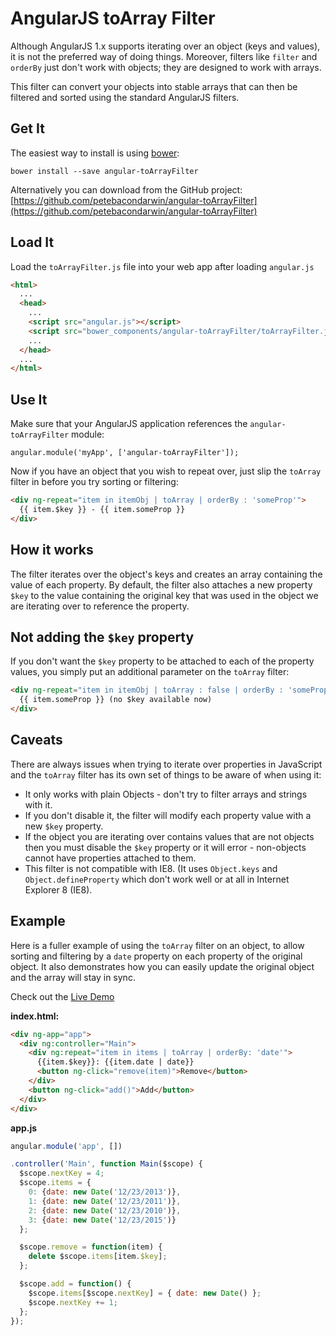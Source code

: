 # AngularJS toArray Filter

Although AngularJS 1.x supports iterating over an object (keys and values), it is
not the preferred way of doing things. Moreover, filters like `filter` and `orderBy`
just don't work with objects; they are designed to work with arrays.

This filter can convert your objects into stable arrays that can then be filtered and
sorted using the standard AngularJS filters.

## Get It

The easiest way to install is using [bower][bower]:

```
bower install --save angular-toArrayFilter
```

Alternatively you can download from the GitHub project:
[https://github.com/petebacondarwin/angular-toArrayFilter](https://github.com/petebacondarwin/angular-toArrayFilter)

## Load It

Load the `toArrayFilter.js` file into your web app after loading `angular.js`

```html
<html>
  ...
  <head>
    ...
    <script src="angular.js"></script>
    <script src="bower_components/angular-toArrayFilter/toArrayFilter.js"></script>
    ...
  </head>
  ...
</html>
```

## Use It

Make sure that your AngularJS application references the `angular-toArrayFilter` module:

```
angular.module('myApp', ['angular-toArrayFilter']);
```

Now if you have an object that you wish to repeat over, just slip the `toArray` filter in
before you try sorting or filtering:

```html
<div ng-repeat="item in itemObj | toArray | orderBy : 'someProp'">
  {{ item.$key }} - {{ item.someProp }}
</div>
```

## How it works

The filter iterates over the object's keys and creates an array containing the value of each
property. By default, the filter also attaches a new property `$key` to the value containing
the original key that was used in the object we are iterating over to reference the property.

## Not adding the `$key` property

If you don't want the `$key` property to be attached to each of the property values, you simply
put an additional parameter on the `toArray` filter:

```html
<div ng-repeat="item in itemObj | toArray : false | orderBy : 'someProp'">
  {{ item.someProp }} (no $key available now)
</div>
```

## Caveats

There are always issues when trying to iterate over properties in JavaScript and the `toArray`
filter has its own set of things to be aware of when using it:

* It only works with plain Objects - don't try to filter arrays and strings with it.
* If you don't disable it, the filter will modify each property value with a new `$key` property.
* If the object you are iterating over contains values that are not objects then you must disable
the `$key` property or it will error - non-objects cannot have properties attached to them.
* This filter is not compatible with IE8. (It uses `Object.keys` and `Object.defineProperty` which
don't work well or at all in Internet Explorer 8 (IE8).

## Example

Here is a fuller example of using the `toArray` filter on an object, to allow sorting and filtering
by a `date` property on each property of the original object. It also demonstrates how you can easily
update the original object and the array will stay in sync.

Check out the [Live Demo][live-demo]


**index.html:**

```html
<div ng-app="app">
  <div ng:controller="Main">
    <div ng:repeat="item in items | toArray | orderBy: 'date'">
      {{item.$key}}: {{item.date | date}}
      <button ng-click="remove(item)">Remove</button>
    </div>
    <button ng-click="add()">Add</button>
  </div>
</div>
```

**app.js**

```js
angular.module('app', [])

.controller('Main', function Main($scope) {
  $scope.nextKey = 4;
  $scope.items = {
    0: {date: new Date('12/23/2013')},
    1: {date: new Date('12/23/2011')},
    2: {date: new Date('12/23/2010')},
    3: {date: new Date('12/23/2015')}
  };

  $scope.remove = function(item) {
    delete $scope.items[item.$key];
  };

  $scope.add = function() {
    $scope.items[$scope.nextKey] = { date: new Date() };
    $scope.nextKey += 1;
  };
});
```

[bower]: https://bower.io
[live-demo]: http://plnkr.co/edit/G69YqKb9ag1qPLVqE6wz?p=preview